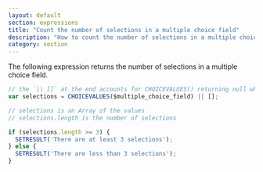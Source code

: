 ```yaml
---
layout: default
section: expressions
title: "Count the number of selections in a multiple choice field"
description: "How to count the number of selections in a multiple choice field"
category: section
---
```


The following expression returns the number of selections in a multiple choice field.

```js
// the `|| []` at the end accounts for CHOICEVALUES() returning null when the field is blank
var selections = CHOICEVALUES($multiple_choice_field) || [];

// selections is an Array of the values
// selections.length is the number of selections

if (selections.length >= 3) {
  SETRESULT('There are at least 3 selections');
} else {
  SETRESULT('There are less than 3 selections');
}
```
